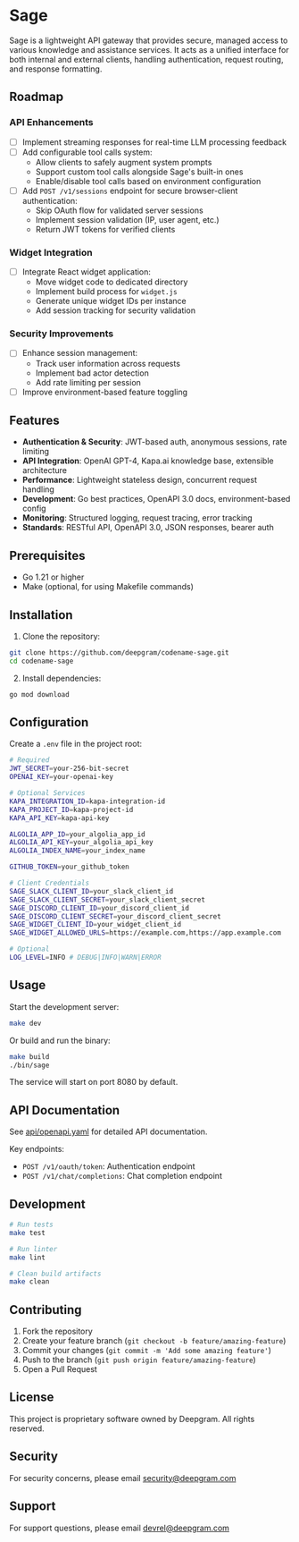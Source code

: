 # Sage

Sage is a lightweight API gateway that provides secure, managed access to various knowledge and assistance services. It acts as a unified interface for both internal and external clients, handling authentication, request routing, and response formatting.

## Roadmap

### API Enhancements

- [ ] Implement streaming responses for real-time LLM processing feedback
- [ ] Add configurable tool calls system:
  - Allow clients to safely augment system prompts
  - Support custom tool calls alongside Sage's built-in ones
  - Enable/disable tool calls based on environment configuration
- [ ] Add `POST /v1/sessions` endpoint for secure browser-client authentication:
  - Skip OAuth flow for validated server sessions
  - Implement session validation (IP, user agent, etc.)
  - Return JWT tokens for verified clients

### Widget Integration

- [ ] Integrate React widget application:
  - Move widget code to dedicated directory
  - Implement build process for `widget.js`
  - Generate unique widget IDs per instance
  - Add session tracking for security validation

### Security Improvements

- [ ] Enhance session management:
  - Track user information across requests
  - Implement bad actor detection
  - Add rate limiting per session
- [ ] Improve environment-based feature toggling

## Features

- **Authentication & Security**: JWT-based auth, anonymous sessions, rate limiting
- **API Integration**: OpenAI GPT-4, Kapa.ai knowledge base, extensible architecture
- **Performance**: Lightweight stateless design, concurrent request handling
- **Development**: Go best practices, OpenAPI 3.0 docs, environment-based config
- **Monitoring**: Structured logging, request tracing, error tracking
- **Standards**: RESTful API, OpenAPI 3.0, JSON responses, bearer auth

## Prerequisites

- Go 1.21 or higher
- Make (optional, for using Makefile commands)

## Installation

1. Clone the repository:

```sh
git clone https://github.com/deepgram/codename-sage.git
cd codename-sage
```

2. Install dependencies:

```sh
go mod download
```

## Configuration

Create a `.env` file in the project root:

```sh
# Required
JWT_SECRET=your-256-bit-secret
OPENAI_KEY=your-openai-key

# Optional Services
KAPA_INTEGRATION_ID=kapa-integration-id
KAPA_PROJECT_ID=kapa-project-id
KAPA_API_KEY=kapa-api-key

ALGOLIA_APP_ID=your_algolia_app_id
ALGOLIA_API_KEY=your_algolia_api_key
ALGOLIA_INDEX_NAME=your_index_name

GITHUB_TOKEN=your_github_token

# Client Credentials
SAGE_SLACK_CLIENT_ID=your_slack_client_id
SAGE_SLACK_CLIENT_SECRET=your_slack_client_secret
SAGE_DISCORD_CLIENT_ID=your_discord_client_id
SAGE_DISCORD_CLIENT_SECRET=your_discord_client_secret
SAGE_WIDGET_CLIENT_ID=your_widget_client_id
SAGE_WIDGET_ALLOWED_URLS=https://example.com,https://app.example.com

# Optional
LOG_LEVEL=INFO # DEBUG|INFO|WARN|ERROR
```

## Usage

Start the development server:

```sh
make dev
```

Or build and run the binary:

```sh
make build
./bin/sage
```

The service will start on port 8080 by default.

## API Documentation

See [api/openapi.yaml](./api/openapi.yaml) for detailed API documentation.

Key endpoints:

- `POST /v1/oauth/token`: Authentication endpoint
- `POST /v1/chat/completions`: Chat completion endpoint

## Development

```sh
# Run tests
make test

# Run linter
make lint

# Clean build artifacts
make clean
```

## Contributing

1. Fork the repository
2. Create your feature branch (`git checkout -b feature/amazing-feature`)
3. Commit your changes (`git commit -m 'Add some amazing feature'`)
4. Push to the branch (`git push origin feature/amazing-feature`)
5. Open a Pull Request

## License

This project is proprietary software owned by Deepgram. All rights reserved.

## Security

For security concerns, please email security@deepgram.com

## Support

For support questions, please email devrel@deepgram.com
